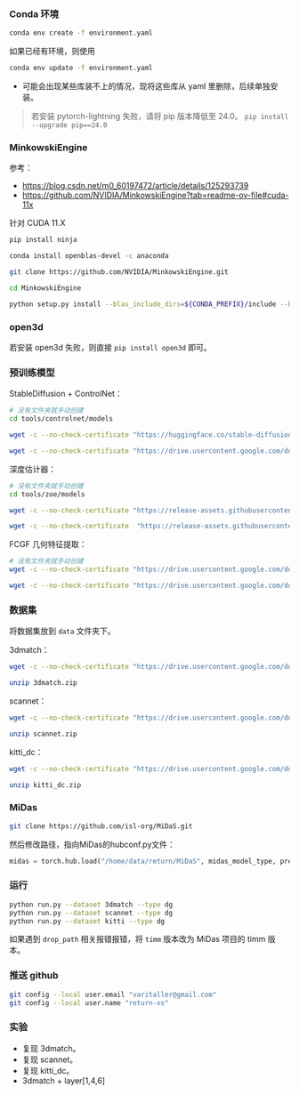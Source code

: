 
### Conda 环境

```sh
conda env create -f environment.yaml
```

如果已经有环境，则使用

```sh
conda env update -f environment.yaml
```

- 可能会出现某些库装不上的情况，现将这些库从 yaml 里删除，后续单独安装。

> 若安装 pytorch-lightning 失败，请将 pip 版本降低至 24.0。 `pip install --upgrade pip==24.0`

### MinkowskiEngine

参考：

- https://blog.csdn.net/m0_60197472/article/details/125293739
- https://github.com/NVIDIA/MinkowskiEngine?tab=readme-ov-file#cuda-11x

针对 CUDA 11.X

```sh
pip install ninja

conda install openblas-devel -c anaconda

git clone https://github.com/NVIDIA/MinkowskiEngine.git

cd MinkowskiEngine

python setup.py install --blas_include_dirs=${CONDA_PREFIX}/include --blas=openblas
```

### open3d

若安装 open3d 失败，则直接 `pip install open3d` 即可。

### 预训练模型

StableDiffusion + ControlNet： 

```sh
# 没有文件夹就手动创建
cd tools/controlnet/models

wget -c --no-check-certificate "https://huggingface.co/stable-diffusion-v1-5/stable-diffusion-v1-5/resolve/main/v1-5-pruned-emaonly.ckpt?download=true"  -O v1-5-pruned-emaonly.ckpt

wget -c --no-check-certificate "https://drive.usercontent.google.com/download?id=1YSYXHZtg4Mvdh_twOK_FIc8kao3sA3z2&export=download&authuser=0&confirm=t&uuid=2a5b8c1e-06d6-4086-a9b8-cbd94dddd827&at=AKSUxGN_meExAuCmEiZtzBRQtWie%3A1761442006509" -O control_v11f1p_sd15_depth_ft.pth
```

深度估计器：

```sh
# 没有文件夹就手动创建
cd tools/zoe/models

wget -c --no-check-certificate "https://release-assets.githubusercontent.com/github-production-release-asset/565837677/62f7ce61-dac3-4c16-9768-dd6af06c12e6?sp=r&sv=2018-11-09&sr=b&spr=https&se=2025-10-26T02%3A40%3A00Z&rscd=attachment%3B+filename%3DZoeD_M12_N.pt&rsct=application%2Foctet-stream&skoid=96c2d410-5711-43a1-aedd-ab1947aa7ab0&sktid=398a6654-997b-47e9-b12b-9515b896b4de&skt=2025-10-26T01%3A39%3A41Z&ske=2025-10-26T02%3A40%3A00Z&sks=b&skv=2018-11-09&sig=pmUtryGVHEnDc0teWDRJHc5fybUP81vxX9pey2IjA38%3D&jwt=eyJ0eXAiOiJKV1QiLCJhbGciOiJIUzI1NiJ9.eyJpc3MiOiJnaXRodWIuY29tIiwiYXVkIjoicmVsZWFzZS1hc3NldHMuZ2l0aHVidXNlcmNvbnRlbnQuY29tIiwia2V5Ijoia2V5MSIsImV4cCI6MTc2MTQ0NjQ0NywibmJmIjoxNzYxNDQyODQ3LCJwYXRoIjoicmVsZWFzZWFzc2V0cHJvZHVjdGlvbi5ibG9iLmNvcmUud2luZG93cy5uZXQifQ._nd1tE2NJF1QHs30GmI9nBb7CUa-dOmcf28FZqKFWJA&response-content-disposition=attachment%3B%20filename%3DZoeD_M12_N.pt&response-content-type=application%2Foctet-stream" -O ZoeD_M12_N.pt

wget -c --no-check-certificate  "https://release-assets.githubusercontent.com/github-production-release-asset/565837677/74a766f7-4650-4e10-84f9-b620d7c6ca2c?sp=r&sv=2018-11-09&sr=b&spr=https&se=2025-10-26T02%3A41%3A35Z&rscd=attachment%3B+filename%3DZoeD_M12_NK.pt&rsct=application%2Foctet-stream&skoid=96c2d410-5711-43a1-aedd-ab1947aa7ab0&sktid=398a6654-997b-47e9-b12b-9515b896b4de&skt=2025-10-26T01%3A41%3A08Z&ske=2025-10-26T02%3A41%3A35Z&sks=b&skv=2018-11-09&sig=NGWzDPLbVK8%2B7l2VE3oCw0TgicYcrZ8NYWVYgVRaewE%3D&jwt=eyJ0eXAiOiJKV1QiLCJhbGciOiJIUzI1NiJ9.eyJpc3MiOiJnaXRodWIuY29tIiwiYXVkIjoicmVsZWFzZS1hc3NldHMuZ2l0aHVidXNlcmNvbnRlbnQuY29tIiwia2V5Ijoia2V5MSIsImV4cCI6MTc2MTQ0NzA2NSwibmJmIjoxNzYxNDQzNDY1LCJwYXRoIjoicmVsZWFzZWFzc2V0cHJvZHVjdGlvbi5ibG9iLmNvcmUud2luZG93cy5uZXQifQ.De8iD9EY1lWU6hqq-evhQn8B17xoseLXY1dqP-Vy8Tw&response-content-disposition=attachment%3B%20filename%3DZoeD_M12_NK.pt&response-content-type=application%2Foctet-stream" -O ZoeD_M12_NK.pt
```

FCGF 几何特征提取：

```sh
# 没有文件夹就手动创建
wget -c --no-check-certificate "https://drive.usercontent.google.com/download?id=1cLFlKC_novdwFbxk6dtLlqOUlmynV7jc&export=download&authuser=0" -O fcgf_indoor.pth

wget -c --no-check-certificate "https://drive.usercontent.google.com/download?id=1D6mKqzGqg9seeU3s2QJ7MEgHJPKxNo8F&export=download&authuser=0&confirm=t&uuid=b6f17508-51f0-4ef8-99be-1d9f8b94a272&at=AKSUxGOrFI1PjaRGTHj8vQlH3URJ%3A1761443874327" -O fcgf_outdoor.pth
```

### 数据集

将数据集放到 `data` 文件夹下。

3dmatch：

```sh
wget -c --no-check-certificate "https://drive.usercontent.google.com/download?id=1tSTlYFou6UEKR_UJa0Qm0Dy6foW4ubIs&export=download&authuser=0&confirm=t&uuid=eb6d61be-ecfa-43b9-9d2a-48f4467948ca&at=AKSUxGOw5ZsvzjmI_p1x-tFBHK9j%3A1761444061261" -O 3dmatch.zip

unzip 3dmatch.zip
```

scannet：

```sh
wget -c --no-check-certificate "https://drive.usercontent.google.com/download?id=1wSoPzuAIZ3DFU1Gk2wcREXQG3jd9PW7s&export=download&authuser=0&confirm=t&uuid=b67eadde-cf1e-4e8c-aa50-37658c0dc3e9&at=AKSUxGORh0dqI1JRWHBXLfCSMzd4%3A1761444182223" -O scannet.zip

unzip scannet.zip
```

kitti_dc：

```sh
wget -c --no-check-certificate "https://drive.usercontent.google.com/download?id=1c1TcUV2fMmXKK_vyZstVLD9J4-pCVCRu&export=download&authuser=0&confirm=t&uuid=8791b370-2a52-4f0b-8c66-1b5717286a0b&at=AKSUxGMNDF8qFinKXl6RukW_G8Bu%3A1761444254947" -O kitti_dc.zip

unzip kitti_dc.zip
```

### MiDas

```sh
git clone https://github.com/isl-org/MiDaS.git
```

然后修改路径，指向MiDas的hubconf.py文件：

```python
midas = torch.hub.load("/home/data/return/MiDaS", midas_model_type, pretrained=use_pretrained_midas, source='local') 
```

### 运行

```sh
python run.py --dataset 3dmatch --type dg
python run.py --dataset scannet --type dg
python run.py --dataset kitti --type dg
```

如果遇到 `drop_path` 相关报错报错，将 `timm` 版本改为 MiDas 项目的 timm 版本。

### 推送 github

```sh
git config --local user.email "varitaller@gmail.com"
git config --local user.name "return-xs"
```

### 实验

- 复现 3dmatch。
- 复现 scannet。
- 复现 kitti_dc。
- 3dmatch + layer[1,4,6]